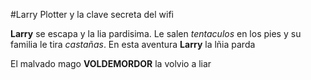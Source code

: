 #Larry Plotter y la clave secreta del wifi

**Larry** se escapa y la lia pardisima. Le salen *tentaculos* en los pies y
su familia le tira *castañas*.
En esta aventura **Larry** la lñia parda

El malvado mago **VOLDEMORDOR** la volvio a liar